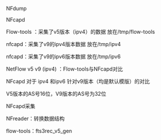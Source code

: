 NFdump



NFcapd



Flow-tools ：采集了v5版本（ipv4）的数据 放在/tmp/flow-tools

nfcapd：采集了v9的ipv4版本数据 放在/tmp/ipv4

nfcapd：采集了v9的ipv6版本数据 放在/tmp/ipv6



NetFlow v5 v9 (ipv4) ：Flow-tools与NFcapd对比



NFcapd 对于 ipv4 和ipv6 针对v9版本（均是默认模版）的对比



V5版本的AS号16位，V9版本的AS号为32位



NFcapd采集

NFreader：转换数据结构

flow-tools：fts3rec_v5_gen

